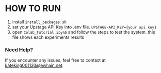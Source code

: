# HOW TO RUN 
1. install `install_packages.sh`
2. set your Upstage API Key into .env file.
   `UPSTAGE-API_KEY={your api key}`
3. open `Colab_Tutorial.ipynb` and follow the steps to test the system.
   this file shows each experiments results

### Need Help?
If you encounter any issues, feel free to contact at kateking001130@ewhain.net.
